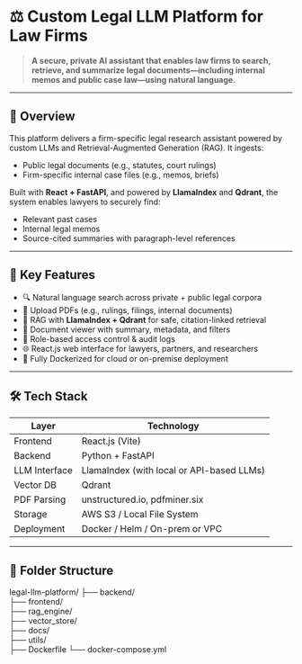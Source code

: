 # ⚖️ Custom Legal LLM Platform for Law Firms

> **A secure, private AI assistant that enables law firms to search, retrieve, and summarize legal documents—including internal memos and public case law—using natural language.**

---

## 🧠 Overview

This platform delivers a firm-specific legal research assistant powered by custom LLMs and Retrieval-Augmented Generation (RAG). It ingests:
- Public legal documents (e.g., statutes, court rulings)
- Firm-specific internal case files (e.g., memos, briefs)

Built with **React + FastAPI**, and powered by **LlamaIndex** and **Qdrant**, the system enables lawyers to securely find:
- Relevant past cases
- Internal legal memos
- Source-cited summaries with paragraph-level references

---

## 🚀 Key Features

- 🔍 Natural language search across private + public legal corpora
- 📁 Upload PDFs (e.g., rulings, filings, internal documents)
- 🧠 RAG with **LlamaIndex + Qdrant** for safe, citation-linked retrieval
- 🧾 Document viewer with summary, metadata, and filters
- 🔐 Role-based access control & audit logs
- 🌐 React.js web interface for lawyers, partners, and researchers
- 🐳 Fully Dockerized for cloud or on-premise deployment

---

## 🛠️ Tech Stack

| Layer         | Technology |
|---------------|------------|
| Frontend      | React.js (Vite) |
| Backend       | Python + FastAPI |
| LLM Interface | LlamaIndex (with local or API-based LLMs) |
| Vector DB     | Qdrant |
| PDF Parsing   | unstructured.io, pdfminer.six |
| Storage       | AWS S3 / Local File System |
| Deployment    | Docker / Helm / On-prem or VPC |

---

## 📁 Folder Structure

legal-llm-platform/
├── backend/             
├── frontend/             
├── rag_engine/           
├── vector_store/        
├── docs/                
├── utils/                
├── Dockerfile
└── docker-compose.yml
